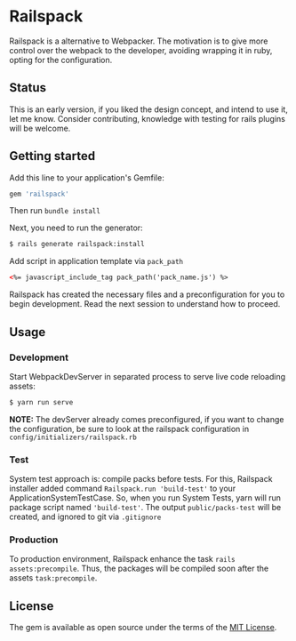 # Railspack
Railspack is a alternative to Webpacker. The motivation is to give more control over the webpack to the developer, avoiding wrapping it in ruby, opting for the configuration.

## Status

This is an early version, if you liked the design concept, and intend to use it, let me know. Consider contributing, knowledge with testing for rails plugins will be welcome.

## Getting started
Add this line to your application's Gemfile:

```ruby
gem 'railspack'
```

Then run `bundle install`

Next, you need to run the generator:
```bash
$ rails generate railspack:install
```

Add script in application template via `pack_path`
```html
<%= javascript_include_tag pack_path('pack_name.js') %>
```

Railspack has created the necessary files and a preconfiguration for you to begin development. Read the next session to understand how to proceed.

## Usage

### Development

Start WebpackDevServer in separated process to serve live code reloading assets:
```bash
$ yarn run serve
```

**NOTE:** The devServer already comes preconfigured, if you want to change the configuration, be sure to look at the railspack configuration in `config/initializers/railspack.rb`

### Test

System test approach is: compile packs before tests. For this, Railspack installer added command `Railspack.run 'build-test'` to your ApplicationSystemTestCase. So, when you run System Tests, yarn will run package script named `'build-test'`. The output `public/packs-test` will be created, and ignored to git via `.gitignore`

### Production

To production environment, Railspack enhance the task `rails assets:precompile`. Thus, the packages will be compiled soon after the assets `task:precompile`.

## License
The gem is available as open source under the terms of the [MIT License](https://opensource.org/licenses/MIT).
